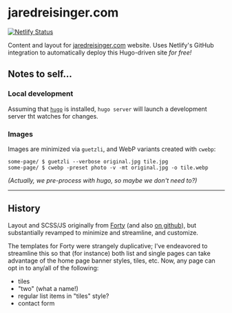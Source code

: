# jaredreisinger.com

[![Netlify Status](https://api.netlify.com/api/v1/badges/10be7eed-7c05-49a5-bb6e-d54611383388/deploy-status)](https://app.netlify.com/sites/jaredreisinger/deploys)

Content and layout for [jaredreisinger.com](https://jaredreisinger.com) website. Uses Netlify's GitHub integration to automatically deploy this Hugo-driven site _for free!_


## Notes to self...

### Local development

Assuming that [`hugo`](https://gohugo.io) is installed, `hugo server` will launch a development server tht watches for changes.

### Images

Images are minimized via `guetzli`, and WebP variants created with `cwebp`:

```shell
some-page/ $ guetzli --verbose original.jpg tile.jpg
some-page/ $ cwebp -preset photo -v -mt original.jpg -o tile.webp
```

_(Actually, we pre-process with hugo, so maybe we don't need to?)_

---

## History

Layout and SCSS/JS originally from [Forty](https://themes.gohugo.io/forty/) (and also [on github](https://github.com/MarcusVirg/forty)), but substantially revamped to minimize and streamline, and customize.

The templates for Forty were strangely duplicative; I've endeavored to streamline this so that (for instance) both list and single pages can take advantage of the home page banner styles, tiles, etc. Now, any page can opt in to any/all of the following:

- tiles
- "two" (what a name!)
- regular list items in "tiles" style?
- contact form
